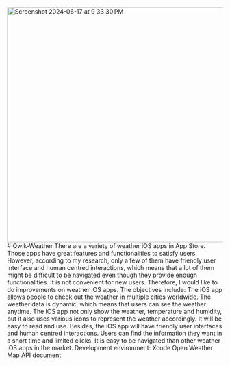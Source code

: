<img width="549" alt="Screenshot 2024-06-17 at 9 33 30 PM" src="https://github.com/yashovardhn/Qwik-Weather/assets/122148698/67179fae-d9fa-4755-9aba-b37e5bc2da7a">
# Qwik-Weather
There are a variety of weather iOS apps in App Store. Those apps have great features and
functionalities to satisfy users. However, according to my research, only a few of them have
friendly user interface and human centred interactions, which means that a lot of them might be
difficult to be navigated even though they provide enough functionalities. It is not convenient
for new users.
Therefore, I would like to do improvements on weather iOS apps. The objectives include:
The iOS app allows people to check out the weather in multiple cities worldwide. The weather
data is dynamic, which means that users can see the weather anytime.
The iOS app not only show the weather, temperature and humidity, but it also uses various
icons to represent the weather accordingly. It will be easy to read and use.
Besides, the iOS app will have friendly user interfaces and human centred interactions. Users
can find the information they want in a short time and limited clicks. It is easy to be navigated
than other weather iOS apps in the market.
Development environment: Xcode
Open Weather Map API document



